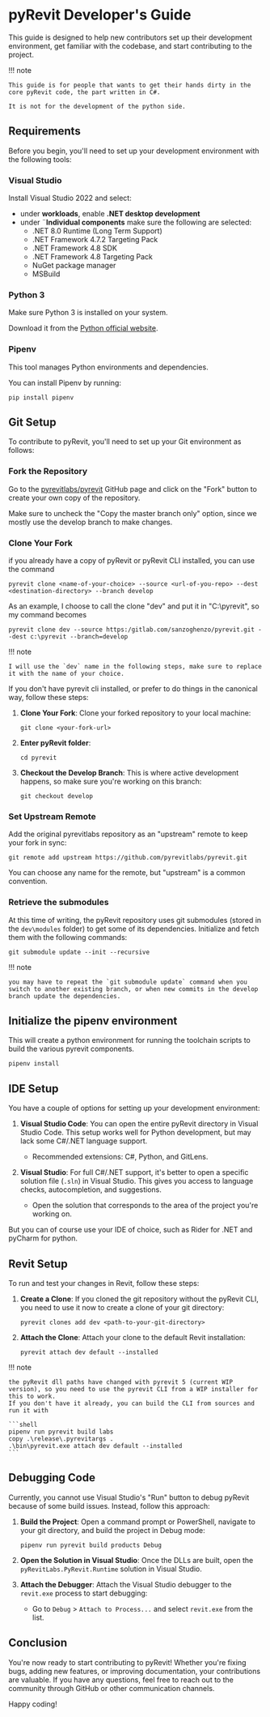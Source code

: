 # pyRevit Developer's Guide

This guide is designed to help new contributors set up their development environment, get familiar with the codebase, and start contributing to the project.

!!! note

    This guide is for people that wants to get their hands dirty in the core pyRevit code, the part written in C#.

    It is not for the development of the python side.

## Requirements

Before you begin, you'll need to set up your development environment with the following tools:

### Visual Studio

Install Visual Studio 2022 and select:

- under **workloads**, enable **.NET desktop development**
- under ¨**Individual components** make sure the following are selected:
    - .NET 8.0 Runtime (Long Term Support)
    - .NET Framework 4.7.2 Targeting Pack
    - .NET Framework 4.8 SDK
    - .NET Framework 4.8 Targeting Pack
    - NuGet package manager
    - MSBuild

### Python 3

Make sure Python 3 is installed on your system.

Download it from the [Python official website](https://www.python.org/downloads/).

### Pipenv

This tool manages Python environments and dependencies.

You can install Pipenv by running:

```shell
pip install pipenv
```

## Git Setup

To contribute to pyRevit, you'll need to set up your Git environment as follows:

### Fork the Repository

Go to the [pyrevitlabs/pyrevit](https://github.com/pyrevitlabs/pyrevit) GitHub page and click on the "Fork" button to create your own copy of the repository.

Make sure to uncheck the "Copy the master branch only" option, since we mostly use the develop branch to make changes.

### Clone Your Fork

if you already have a copy of pyRevit or pyRevit CLI installed, you can use the command

```shell
pyrevit clone <name-of-your-choice> --source <url-of-you-repo> --dest <destination-directory> --branch develop
```

As an example, I choose to call the clone "dev" and put it in "C:\pyrevit", so my command becomes

```shell
pyrevit clone dev --source https:/gitlab.com/sanzoghenzo/pyrevit.git --dest c:\pyrevit --branch=develop
```

!!! note

    I will use the `dev` name in the following steps, make sure to replace it with the name of your choice.

If you don't have pyrevit cli installed, or prefer to do things in the canonical way, follow these steps:

1. **Clone Your Fork**: Clone your forked repository to your local machine:

    ```shell
    git clone <your-fork-url>
    ```

2. **Enter pyRevit folder**:

    ```shell
    cd pyrevit
    ```

3. **Checkout the Develop Branch**: This is where active development happens, so make sure you're working on this branch:

    ```shell
    git checkout develop
    ```

### Set Upstream Remote

Add the original pyrevitlabs repository as an "upstream" remote to keep your fork in sync:

```shell
git remote add upstream https://github.com/pyrevitlabs/pyrevit.git
```

You can choose any name for the remote, but "upstream" is a common convention.

### Retrieve the submodules

At this time of writing, the pyRevit repository uses git submodules (stored in the `dev\modules` folder) to get some of its dependencies.
Initialize and fetch them with the following commands:

```shell
git submodule update --init --recursive
```

!!! note

    you may have to repeat the `git submodule update` command when you switch to another existing branch, or when new commits in the develop branch update the dependencies.

## Initialize the pipenv environment

This will create a python environment for running the toolchain scripts to build the various pyrevit components.

```shell
pipenv install
```

## IDE Setup

You have a couple of options for setting up your development environment:

1. **Visual Studio Code**: You can open the entire pyRevit directory in Visual Studio Code. This setup works well for Python development, but may lack some C#/.NET language support.

   - Recommended extensions: C#, Python, and GitLens.

2. **Visual Studio**: For full C#/.NET support, it's better to open a specific solution file (`.sln`) in Visual Studio. This gives you access to language checks, autocompletion, and suggestions.

   - Open the solution that corresponds to the area of the project you're working on.

But you can of course use your IDE of choice, such as Rider for .NET and pyCharm for python.

## Revit Setup

To run and test your changes in Revit, follow these steps:

1. **Create a Clone**: If you cloned the git repository without the pyRevit CLI, you need to use it now to create a clone of your git directory:

   ```shell
   pyrevit clones add dev <path-to-your-git-directory>
   ```

2. **Attach the Clone**: Attach your clone to the default Revit installation:

   ```shell
   pyrevit attach dev default --installed
   ```

!!! note

    the pyRevit dll paths have changed with pyrevit 5 (current WIP version), so you need to use the pyrevit CLI from a WIP installer for this to work.
    If you don't have it already, you can build the CLI from sources and run it with

    ```shell
    pipenv run pyrevit build labs
    copy .\release\.pyrevitargs .
    .\bin\pyrevit.exe attach dev default --installed
    ```

## Debugging Code

Currently, you cannot use Visual Studio's "Run" button to debug pyRevit because of some build issues. Instead, follow this approach:

1. **Build the Project**: Open a command prompt or PowerShell, navigate to your git directory, and build the project in Debug mode:

   ```shell
   pipenv run pyrevit build products Debug
   ```

2. **Open the Solution in Visual Studio**: Once the DLLs are built, open the `pyRevitLabs.PyRevit.Runtime` solution in Visual Studio.

3. **Attach the Debugger**: Attach the Visual Studio debugger to the `revit.exe` process to start debugging:
   - Go to `Debug` > `Attach to Process...` and select `revit.exe` from the list.

## Conclusion

You're now ready to start contributing to pyRevit! Whether you're fixing bugs, adding new features, or improving documentation, your contributions are valuable. If you have any questions, feel free to reach out to the community through GitHub or other communication channels.

Happy coding!
